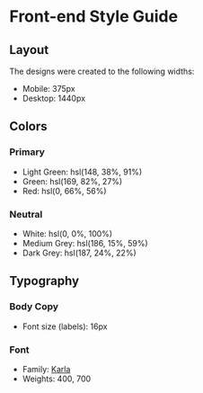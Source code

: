 # Front-end Style Guide

## Layout

The designs were created to the following widths:

- Mobile: 375px
- Desktop: 1440px

## Colors

### Primary

- Light Green: hsl(148, 38%, 91%)
- Green: hsl(169, 82%, 27%)
- Red: hsl(0, 66%, 56%)

### Neutral

- White: hsl(0, 0%, 100%)
- Medium Grey: hsl(186, 15%, 59%)
- Dark Grey: hsl(187, 24%, 22%)

## Typography

### Body Copy

- Font size (labels): 16px

### Font

- Family: [Karla](https://fonts.google.com/specimen/Karla)
- Weights: 400, 700